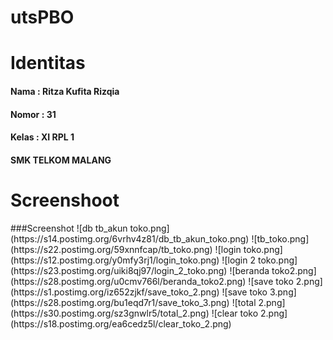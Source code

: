 # utsPBO
<h1>Identitas</h1>
<h4>Nama : Ritza Kufita Rizqia</h4>
<h4>Nomor : 31</h4>
<h4>Kelas : XI RPL 1</h4>
<h4> SMK TELKOM MALANG </h4>
<h1>Screenshoot</h1>
###Screenshot
![db tb_akun toko.png](https://s14.postimg.org/6vrhv4z81/db_tb_akun_toko.png)
![tb_toko.png](https://s22.postimg.org/59xnnfcap/tb_toko.png)
![login toko.png](https://s12.postimg.org/y0mfy3rj1/login_toko.png)
![login 2 toko.png](https://s23.postimg.org/uiki8qj97/login_2_toko.png)
![beranda toko2.png](https://s28.postimg.org/u0cmv766l/beranda_toko2.png)
![save toko 2.png](https://s1.postimg.org/iz652zjkf/save_toko_2.png)
![save toko 3.png](https://s28.postimg.org/bu1eqd7r1/save_toko_3.png)
![total 2.png](https://s30.postimg.org/sz3gnwlr5/total_2.png)
![clear toko 2.png](https://s18.postimg.org/ea6cedz5l/clear_toko_2.png)


